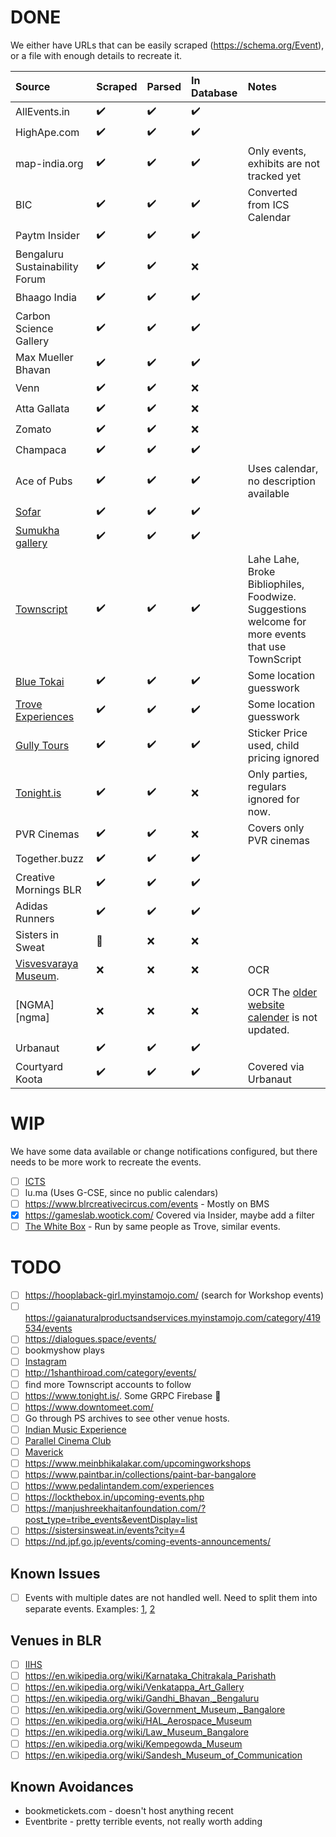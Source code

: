 # DONE

We either have URLs that can be easily scraped (https://schema.org/Event), or a file with enough details to recreate it.

| Source                         | Scraped | Parsed | In Database | Notes                                                                                                     |
|:-------------------------------|:--------|:-------|:------------|:----------------------------------------------------------------------------------------------------------|
| AllEvents.in                   | ✔️      | ✔️     | ✔️          |                                                                                                           |
| HighApe.com                    | ✔️      | ✔️     | ✔️          |                                                                                                           |
| map-india.org                  | ✔️      | ✔️     | ✔️          | Only events, exhibits are not tracked yet
| BIC                            | ✔️      | ✔️     | ✔️          | Converted from ICS Calendar                                                                               |
| Paytm Insider                  | ✔️      | ✔️     | ✔️          |                                                                                                           |
| Bengaluru Sustainability Forum | ✔️      | ✔️     | ❌           |                                                                                                           |
| Bhaago India                   | ✔️      | ✔️     | ✔️          |                                                                                                           |
| Carbon Science Gallery         | ✔️      | ✔️     | ✔️           |                                                                                                           |
| Max Mueller Bhavan             | ✔️      | ✔️     | ✔️          |                                                                                                           |
| Venn                           | ✔️      | ✔️     | ❌           |                                                                                                           |
| Atta Gallata                   | ✔️      | ✔️     | ❌           |                                                                                                           |
| Zomato                         | ✔️      | ✔️     | ❌           |                                                                                                           |
| Champaca                       | ✔️      | ✔️     | ✔️           |                                                                                                           |
| Ace of Pubs                    | ✔️      | ✔️     | ✔️           | Uses calendar, no description available
| [Sofar][sofar]                 | ✔️      | ✔️     | ✔️          |                                                                                                           |
| [Sumukha gallery][sumukha]     | ✔️      | ✔️     | ✔️          | 
| [Townscript][ts]			     | ✔️      | ✔️     | ✔️          | Lahe Lahe, Broke Bibliophiles, Foodwize. Suggestions welcome for more events that use TownScript
| [Blue Tokai][bt]			     | ✔️      | ✔️     | ✔️          | Some location guesswork
| [Trove Experiences][trove]     | ✔️      | ✔️     | ✔️          | Some location guesswork
| [Gully Tours][gt]			     | ✔️      | ✔️     | ✔️          |  Sticker Price used, child pricing ignored
| [Tonight.is][tonight]          | ✔️      | ✔️     | ❌          | Only parties, regulars ignored for now.
| PVR Cinemas                    | ✔️      | ✔️     | ❌          | Covers only PVR cinemas
| Together.buzz                  | ✔️      | ✔️     | ✔️          | 
| Creative Mornings BLR          | ✔️      | ✔️     | ✔️          | 
| Adidas Runners                 | ✔️      | ✔️     | ✔️          | 
| Sisters in Sweat               | 🚧      | ❌     | ❌          
| [Visvesvaraya Museum][vism].   | ❌      | ❌     | ❌          | OCR                                                                                                       |
| [NGMA][ngma]                   | ❌      | ❌     | ❌          | OCR The [older website calender](http://www.ngmaindia.gov.in/ngma_bangaluru_calendar.asp) is not updated. |
| Urbanaut                       | ✔️      | ✔️     | ✔️          | 
| Courtyard Koota                | ✔️      | ✔️     | ✔️          | Covered via Urbanaut


# WIP

We have some data available or change notifications configured, but there needs to be more work to recreate the events.

- [ ] [ICTS](https://www.icts.res.in/current-and-upcoming-events)
- [ ] lu.ma (Uses G-CSE, since no public calendars)
- [ ] https://www.blrcreativecircus.com/events - Mostly on BMS
- [x] https://gameslab.wootick.com/ Covered via Insider, maybe add a filter
- [ ] [The White Box](https://thewhiteboxco.in/) - Run by same people as Trove, similar events.

# TODO
- [ ] https://hooplaback-girl.myinstamojo.com/ (search for Workshop events)
- [ ] https://gaianaturalproductsandservices.myinstamojo.com/category/419534/events
- [ ] https://dialogues.space/events/
- [ ] bookmyshow plays
- [ ] [Instagram](instagram.txt)
- [ ] http://1shanthiroad.com/category/events/
- [ ] find more Townscript accounts to follow
- [ ] https://www.tonight.is/. Some GRPC Firebase :poop:
- [ ] https://www.downtomeet.com/
- [ ] Go through PS archives to see other venue hosts.
- [ ] [Indian Music Experience](https://indianmusicexperience.org/events/)
- [ ] [Parallel Cinema Club](https://www.theparallelcinema.club/events)
- [ ] [Maverick](https://www.maverickandfarmer.com/)
- [ ] https://www.meinbhikalakar.com/upcomingworkshops
- [ ] https://www.paintbar.in/collections/paint-bar-bangalore
- [ ] https://www.pedalintandem.com/experiences
- [ ] https://lockthebox.in/upcoming-events.php
- [ ] https://manjushreekhaitanfoundation.com/?post_type=tribe_events&eventDisplay=list
- [ ] https://sistersinsweat.in/events?city=4
- [ ] https://nd.jpf.go.jp/events/coming-events-announcements/

## Known Issues

- [ ] Events with multiple dates are not handled well. Need to split them into separate events. Examples: 
	[1](https://allevents.in/bangalore/80004382397903), [2](https://insider.in/private-clay-dates-create-pottery-with-loved-ones-jun19-2023/event)

## Venues in BLR
- [ ] [IIHS](https://iihs.co.in/iihs-events/)
- [ ] https://en.wikipedia.org/wiki/Karnataka_Chitrakala_Parishath
- [ ] https://en.wikipedia.org/wiki/Venkatappa_Art_Gallery
- [ ] https://en.wikipedia.org/wiki/Gandhi_Bhavan,_Bengaluru
- [ ] https://en.wikipedia.org/wiki/Government_Museum,_Bangalore
- [ ] https://en.wikipedia.org/wiki/HAL_Aerospace_Museum
- [ ] https://en.wikipedia.org/wiki/Law_Museum_Bangalore
- [ ] https://en.wikipedia.org/wiki/Kempegowda_Museum
- [ ] https://en.wikipedia.org/wiki/Sandesh_Museum_of_Communication

## Known Avoidances
- bookmetickets.com - doesn't host anything recent
- Eventbrite - pretty terrible events, not really worth adding

[vism]: https://www.vismuseum.gov.in/special_events/upcoming-events-2/
[sofar]: https://www.sofarsounds.com/cities/bangalore
[sumukha]: https://sumukha.com
[ts]: https://www.townscript.com/
[bt]: https://bluetokaicoffee.com/pages/events-new
[gt]: https://www.gully.tours/tours
[tonight]: https://tonight.is
[trove]: https://troveexperiences.com/